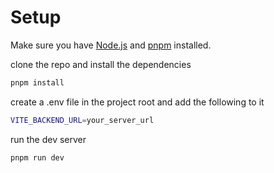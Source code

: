 # Setup
Make sure you have [Node.js](https://nodejs.org/en/) and [pnpm](https://pnpm.io/installation) installed.

clone the repo and install the dependencies

```bash
pnpm install
```
create a .env file in the project root and add the following to it

```bash
VITE_BACKEND_URL=your_server_url
```

run the dev server

```bash
pnpm run dev
```
